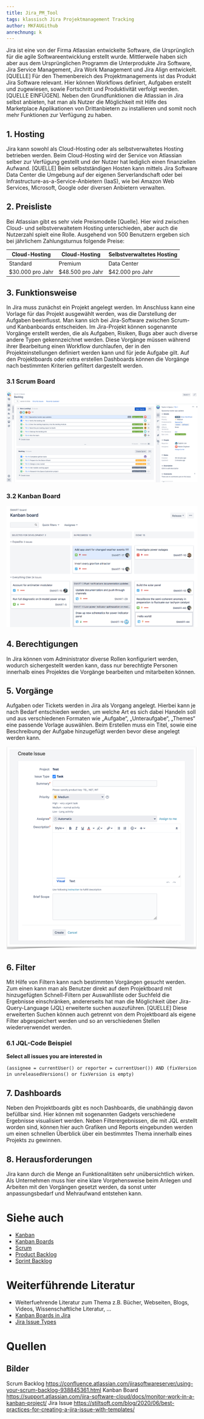 ```yaml
---
title: Jira_PM_Tool
tags: klassisch Jira Projektmanagement Tracking
author: MKFAUGithub
anrechnung: k
---
```



Jira ist eine von der Firma Atlassian entwickelte Software, die Ursprünglich für die agile Softwareentwicklung erstellt wurde. Mittlerweile haben sich aber aus dem Ursprünglichen Programm die Unterprodukte Jira Software, Jira Service Management, Jira Work Management und Jira Align entwickelt. [QUELLE]
Für den Themenbereich des Projektmanagements ist das Produkt Jira Software relevant. Hier können Workflows definiert, Aufgaben erstellt und zugewiesen, sowie Fortschritt und Produktivität verfolgt werden. [QUELLE EINFÜGEN]. Neben den Grundfunktionen die Atlassian in Jira selbst anbieten, hat man als Nutzer die Möglichkeit mit Hilfe des Marketplace Applikationen von Drittanbietern zu installieren und somit noch mehr Funktionen zur Verfügung zu haben.

## 1. Hosting
Jira kann sowohl als Cloud-Hosting oder als selbstverwaltetes Hosting betrieben werden. Beim Cloud-Hosting wird der Service von Atlassian selber zur Verfügung gestellt und der Nutzer hat lediglich einen finanziellen Aufwand. [QUELLE] Beim selbstständigen Hosten kann mittels Jira Software Data Center die Umgebung auf der eigenen Serverlandschaft oder bei Infrastructure-as-a-Service-Anbietern (IaaS), wie bei Amazon Web Services, Microsoft, Google oder diversen Anbietern verwalten. 

## 2. Preisliste
Bei Atlassian gibt es sehr viele Preismodelle [Quelle]. Hier wird zwischen Cloud- und selbstverwaltetem Hosting unterschieden, aber auch die Nutzerzahl spielt eine Rolle. Ausgehend von 500 Benutzern ergeben sich bei jährlichem Zahlungsturnus folgende Preise: 


| Cloud-Hosting | Cloud-Hosting | Selbstverwaltetes Hosting |
| ------------- | ------------- | -------------|
| Standard  | Premium  | Data Center |
| $30.000 pro Jahr  | $48.500 pro Jahr  | $42.000 pro Jahr |

## 3. Funktionsweise
In Jira muss zunächst ein Projekt angelegt werden. Im Anschluss kann eine Vorlage für das Projekt ausgewählt werden, was die Darstellung der Aufgaben beeinflusst. Man kann sich bei Jira-Software zwischen Scrum- und Kanbanboards entscheiden. Im Jira-Projekt können sogenannte Vorgänge erstellt werden, die als Aufgaben, Risiken, Bugs aber auch diverse andere Typen gekennzeichnet werden. Diese Vorgänge müssen während ihrer Bearbeitung einen Workflow durchlaufen, der in den Projekteinstellungen definiert werden kann und für jede Aufgabe gilt. Auf den Projektboards oder extra erstellen Dashboards können die Vorgänge nach bestimmten Kriterien gefiltert dargestellt werden.

### 3.1 Scrum Board
![Scrum Board](Jira_PM_Tool/scrum_backlog_full.png)

### 3.2 Kanban Board
![Jira Kanban Board](Jira_PM_Tool/screenshot_JSW_KanbanBoard.png)

## 4. Berechtigungen 
In Jira können vom Administrator diverse Rollen konfiguriert werden, wodurch sichergestellt werden kann, dass nur berechtigte Personen innerhalb eines Projektes die Vorgänge bearbeiten und mitarbeiten können.

## 5. Vorgänge
Aufgaben oder Tickets werden in Jira als Vorgang angelegt. Hierbei kann je nach Bedarf entschieden werden, um welche Art es sich dabei Handeln soll und aus verschiedenen Formaten wie „Aufgabe“, „Unteraufgabe“, „Themes“ eine passende Vorlage auswählen. Beim Erstellen muss ein Titel, sowie eine Beschreibung der Aufgabe hinzugefügt werden bevor diese angelegt werden kann.

![Jira Vorgangserstellung](Jira_PM_Tool/Jira_Issue.png)

## 6. Filter
Mit Hilfe von Filtern kann nach bestimmten Vorgängen gesucht werden. Zum einen kann man als Benutzer direkt auf dem Projektboard mit hinzugefügten Schnell-Filtern per Auswahlliste oder Suchfeld die Ergebnisse einschränken, andererseits hat man die Möglichkeit über Jira-Query-Language (JQL) erweiterte suchen auszuführen. [QUELLE] Diese erweiterten Suchen können auch getrennt von dem Projektboard als eigene Filter abgespeichert werden und so an verschiedenen Stellen wiederverwendet werden.

### 6.1 JQL-Code Beispiel
 
**Select all issues you are interested in**

```
(assignee = currentUser() or reporter = currentUser()) AND (fixVersion in unreleasedVersions() or fixVersion is empty) 
```


## 7. Dashboards
Neben den Projektboards gibt es noch Dashboards, die unabhängig davon befüllbar sind. Hier können mit sogenannten Gadgets verschiedene Ergebnisse visualisiert werden. Neben Filterergebnissen, die mit JQL erstellt worden sind, können hier auch Grafiken und Reports eingebunden werden um einen schnellen Überblick über ein bestimmtes Thema innerhalb eines Projekts zu gewinnen.

## 8. Herausforderungen
Jira kann durch die Menge an Funktionalitäten sehr unübersichtlich wirken. Als Unternehmen muss hier eine klare Vorgehensweise beim Anlegen und Arbeiten mit den Vorgängen gesetzt werden, da sonst unter anpassungsbedarf und Mehraufwand entstehen kann. 

# Siehe auch

* [Kanban](https://github.com/ManagingProjectsSuccessfully/ManagingProjectsSuccessfully.github.io/blob/main/kb/Kanban.md)
* [Kanban Boards](https://github.com/ManagingProjectsSuccessfully/ManagingProjectsSuccessfully.github.io/blob/main/kb/Kanban_Boards.md)
* [Scrum](https://github.com/ManagingProjectsSuccessfully/ManagingProjectsSuccessfully.github.io/blob/main/kb/SCRUM.md)
* [Product Backlog](https://github.com/ManagingProjectsSuccessfully/ManagingProjectsSuccessfully.github.io/blob/main/kb/Product_Backlog.md)
* [Sprint Backlog](https://github.com/ManagingProjectsSuccessfully/ManagingProjectsSuccessfully.github.io/blob/main/kb/Sprint_Backlog.md)

# Weiterführende Literatur

* Weiterfuehrende Literatur zum Thema z.B. Bücher, Webseiten, Blogs, Videos, Wissenschaftliche Literatur, ...
* [Kanban Boards in Jira](https://support.atlassian.com/jira-software-cloud/docs/monitor-work-in-a-kanban-project/)
* [Jira Issue Types](https://support.atlassian.com/jira-cloud-administration/docs/what-are-issue-types/)

# Quellen

[^1]: Quellen die ihr im Text verwendet habt z.B. Bücher, Webseiten, Blogs, Videos, Wissenschaftliche Literatur, ... (eine Quelle in eine Zeile, keine Zeilenumbrüche machen)
[^2]: [A Guide to the Project Management Body of Knowledge (PMBOK® Guide)](https://www.pmi.org/pmbok-guide-standards/foundational/PMBOK)
[^3]: [Basic Formatting Syntax for GitHub flavored Markdown](https://docs.github.com/en/github/writing-on-github/getting-started-with-writing-and-formatting-on-github/basic-writing-and-formatting-syntax)
[^4]: [Advanced Formatting Syntax for GitHub flavored Markdown](https://docs.github.com/en/github/writing-on-github/working-with-advanced-formatting/organizing-information-with-tables)
[^5]: [What is a Board](https://confluence.atlassian.com/jirasoftwareserver/what-is-a-board-938845235.html)
[^6]: [What is a Jira-SoftwareBoard](https://support.atlassian.com/jira-software-cloud/docs/what-is-a-jira-software-board/)
[^7]: [Jira Issue](https://stiltsoft.com/blog/2020/06/best-practices-for-creating-a-jira-issue-with-templates/)


## Bilder
 Scrum Backlog https://confluence.atlassian.com/jirasoftwareserver/using-your-scrum-backlog-938845361.html
 Kanban Board https://support.atlassian.com/jira-software-cloud/docs/monitor-work-in-a-kanban-project/
 Jira Issue https://stiltsoft.com/blog/2020/06/best-practices-for-creating-a-jira-issue-with-templates/

 

